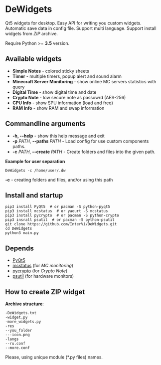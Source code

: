 # DeWidgets

Qt5 widgets for desktop. Easy API for writing you custom widgets. Automatic save data in config file. Support multi language. Support install widgets from *ZIP* archive.

Require Python >= **3.5** version.

## Available widgets

* **Simple Notes** - colored sticky sheets
* **Timer** - multiple timers, popup alert and sound alarm
* **Minecraft Server Monitoring** - show online MC servers statistics with query
* **Digital Time** - show digital time and date
* **Crypto Note** - low secure note as passowrd (AES-256)
* **CPU Info** - show SPU information (load and freq)
* **RAM Info** - show RAM and swap information

## Commandline arguments

* **-h, --help** - show this help message and exit
* **-p** *PATH*, **--paths** *PATH* - Load config for use custom components paths.
* **-c** *PATH*, **--create** *PATH* - Create folders and files into the given path.

**Example for user separation**

```shell
DeWidgets -c /home/user/.dw
```

**-c** - creating folders and files, and/or using this path

## Install and startup

```shell
pip3 install PyQt5  # or pacman -S python-pyqt5
pip3 install mcstatus  # or yaourt -S mcstatus
pip3 install pycrypto  # or pacman -S python-crypto
pip3 insrall psutil  # or pacman -S python-psutil
git clone https://github.com/InterVi/DeWidgets.git
cd DeWidgets
python3 main.py
```

## Depends

* [PyQt5](https://github.com/baoboa/pyqt5)
* [mcstatus](https://github.com/Dinnerbone/mcstatus) (for *MC monitoring*)
* [pycrypto](https://github.com/dlitz/pycrypto) (for *Crypto Note*)
* [psutil](https://github.com/giampaolo/psutil) (for hardware monitors)

## How to create ZIP widget

**Archive structure**:

```
-DeWidgets.txt
-widget.py
-more_widgets.py
-res
--you_folder
---icon.png
-langs
--ru.conf
--more.conf
```

Please, using unique module (*.py files) names.
